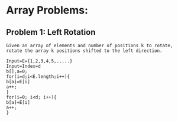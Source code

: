 # Array Problems:

## Problem 1: Left Rotation

    Given an array of elements and number of positions k to rotate, 
    rotate the array k positions shifted to the left direction.

    Input=E={1,2,3,4,5,.....}
    Input=Index=d
    b[],a=0;
    for(i=d;i<E.length;i++){
    b[a]=E[i]
    a++;
    }
    for(i=0; i<d; i++){
    b[a]=E[i]
    a++;
    }


